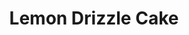 ---
title: Lemon Drizzle Cake
tags: ["baking", "dessert"]
imgFile: 'lemon-drizzle-cake.jpeg'
ingredients:
  - 150g olivani or plant-based butter
  - 175g sugar
  - 200g flour
  - 2 tsp baking powder
  - 1/2 tsp baking soda
  - 50g ground almonds
  - Pinch of salt
  - 150ml plant-based milk
  - 3 lemons (zest from 2, juice from all 3)
  - 4 tbsp sugar (for drizzle)
method:
  - Preheat oven to 180°C.
  - Grease a cake tin and line the base with baking paper.
  - Cream together the butter and sugar until light.
  - Add flour, baking powder, baking soda, ground almonds, and salt. Mix to combine.
  - Add milk, zest from 2 lemons, and juice from 1 lemon.
  - Beat well until smooth and fully combined.
  - Spoon the mixture into the prepared tin and level the top.
  - Bake for approximately 50 minutes or until a skewer comes out clean.
  - Leave the cake to sit in the tin for 5 minutes.
  - Combine juice from the remaining 2 lemons with 4 tbsp sugar.
  - Spoon the lemon drizzle evenly over the warm cake.
---